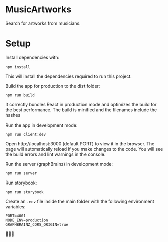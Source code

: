 # MusicArtworks

Search for artworks from musicians.

# Setup

Install dependencies with:

```shell
npm install
```

This will install the dependencies required to run this project.

Build the app for production to the dist folder:

```shell
npm run build
```

It correctly bundles React in production mode and optimizes the build for the best performance.
The build is minified and the filenames include the hashes

Run the app in development mode:

```shell
npm run client:dev
```

Open http://localhost:3000 (default PORT) to view it in the browser.
The page will automatically reload if you make changes to the code. You will see the build errors and lint warnings in the console.

Run the server (graphBrainz) in development mode:

```shell
npm run server
```

Run storybook:

```shell
npm run storybook
```

Create an `.env` file inside the main folder with the following environment variables:

```shell
PORT=4001
NODE_ENV=production
GRAPHBRAINZ_CORS_ORIGIN=true
```

🚀🚀🚀
